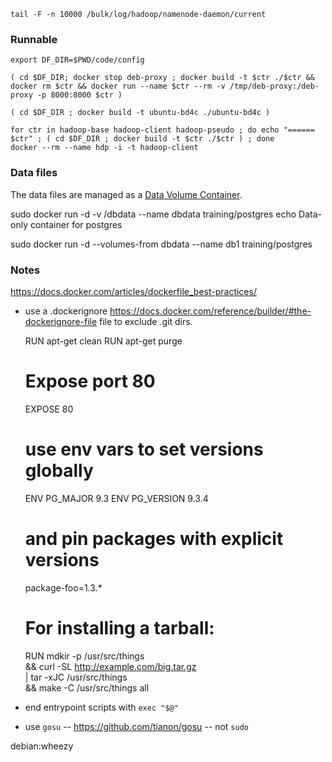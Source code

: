 

```
tail -F -n 10000 /bulk/log/hadoop/namenode-daemon/current
```


### Runnable

```
export DF_DIR=$PWD/code/config

( cd $DF_DIR; docker stop deb-proxy ; docker build -t $ctr ./$ctr && docker rm $ctr && docker run --name $ctr --rm -v /tmp/deb-proxy:/deb-proxy -p 8000:8000 $ctr )

( cd $DF_DIR ; docker build -t ubuntu-bd4c ./ubuntu-bd4c )

for ctr in hadoop-base hadoop-client hadoop-pseudo ; do echo "====== $ctr" ; ( cd $DF_DIR ; docker build -t $ctr ./$ctr ) ; done
docker --rm --name hdp -i -t hadoop-client
```


### Data files

The data files are managed as a [Data Volume Container](https://docs.docker.com/userguide/dockervolumes/).

sudo docker run -d -v /dbdata --name dbdata training/postgres echo Data-only container for postgres


sudo docker run -d --volumes-from dbdata --name db1 training/postgres


### Notes

https://docs.docker.com/articles/dockerfile_best-practices/

* use a .dockerignore https://docs.docker.com/reference/builder/#the-dockerignore-file file to exclude .git dirs.

	RUN apt-get clean
	RUN apt-get purge



	# Expose port 80
	EXPOSE 80

	# use env vars to set versions globally
	ENV PG_MAJOR 9.3
	ENV PG_VERSION 9.3.4

	# and pin packages with explicit versions
	package-foo=1.3.*

	# For installing a tarball:
	RUN mdkir -p /usr/src/things \
	    && curl -SL http://example.com/big.tar.gz \
	    | tar -xJC /usr/src/things \
	    && make -C /usr/src/things all


* end entrypoint scripts with `exec "$@"`

* use `gosu` -- https://github.com/tianon/gosu -- not `sudo`


debian:wheezy
